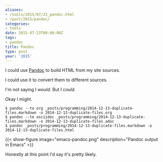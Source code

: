 ```yaml
---
aliases:
- /tools/2015/07/23_pandoc.html
- /post/2015/pandoc/
categories:
- tools
date: 2015-07-23T00:00:00Z
tags:
- pandoc
title: Pandoc
type: post
year: '2015'
---
```

[Pandoc]: http://pandoc.org/
I could use [Pandoc][] to build HTML from my site sources.
<!--more-->

I could use it to convert them to different sources.

I'm not saying I *would*. But I *could*.

Okay I might.

    $ pandoc --to org _posts/programming/2014-12-13-duplicate-files.markdown -o 2014-12-13-duplicate-files.org
    $ pandoc --to asciidoc _posts/programming/2014-12-13-duplicate-files.markdown -o 2014-12-13-duplicate-files.adoc
    $ pandoc _posts/programming/2014-12-13-duplicate-files.markdown -o 2014-12-13-duplicate-files.html

{{< show-figure image="emacs-pandoc.png" description="Pandoc output in Emacs" >}}

Honestly at this point I'd say it's pretty likely.
